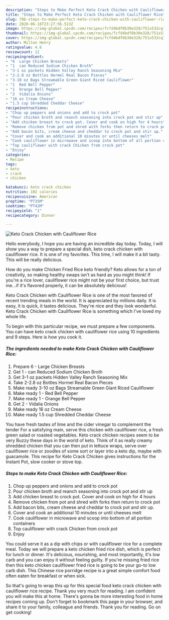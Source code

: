 ```yaml
---
description: "Steps to Make Perfect Keto Crack Chicken with Cauliflower Rice"
title: "Steps to Make Perfect Keto Crack Chicken with Cauliflower Rice"
slug: 786-steps-to-make-perfect-keto-crack-chicken-with-cauliflower-rice
date: 2020-06-16T23:27:56.513Z
image: https://img-global.cpcdn.com/recipes/fcfd4bdf0b30e328/751x532cq70/keto-crack-chicken-with-cauliflower-rice-recipe-main-photo.jpg
thumbnail: https://img-global.cpcdn.com/recipes/fcfd4bdf0b30e328/751x532cq70/keto-crack-chicken-with-cauliflower-rice-recipe-main-photo.jpg
cover: https://img-global.cpcdn.com/recipes/fcfd4bdf0b30e328/751x532cq70/keto-crack-chicken-with-cauliflower-rice-recipe-main-photo.jpg
author: Milton Henry
ratingvalue: 4.6
reviewcount: 12
recipeingredient:
- "6  Large Chicken Breasts"
- "1  can Reduced Sodium Chicken Broth"
- "3-1 oz packets Hidden Valley Ranch Seasoning Mix"
- "2-2.8 oz Bottles Hormel Real Bacon Pieces"
- "3-10 oz Bags Streamable Green Giant Riced Cauliflower"
- "1  Red Bell Pepper"
- "1  Orange Bell Pepper"
- "2  Vidalia Onions"
- "16 oz Cream Cheese"
- "1.5 cup Shredded Cheddar Cheese"
recipeinstructions:
- "Chop up peppers and onions and add to crock pot"
- "Pour chicken broth and reanch seasoning into crock pot and stir up"
- "Add chicken breast to crock pot. Cover and cook on high for 4 hours"
- "Remove chicken from pot and shred with forks then return to crock pot"
- "Add bacon bits, cream cheese and cheddar to crock pot and stir up."
- "Cover and cook an additional 10 minutes or until cheeses melt"
- "Cook cauliflower in microwave and scoop into bottom of all portion containers"
- "Top cauliflower with crack Chicken from crock pot"
- "Enjoy"
categories:
- Recipe
tags:
- keto
- crack
- chicken

katakunci: keto crack chicken 
nutrition: 102 calories
recipecuisine: American
preptime: "PT35M"
cooktime: "PT42M"
recipeyield: "1"
recipecategory: Dinner

---
```



![Keto Crack Chicken with Cauliflower Rice](https://img-global.cpcdn.com/recipes/fcfd4bdf0b30e328/751x532cq70/keto-crack-chicken-with-cauliflower-rice-recipe-main-photo.jpg)

Hello everybody, I hope you are having an incredible day today. Today, I will show you a way to prepare a special dish, keto crack chicken with cauliflower rice. It is one of my favorites. This time, I will make it a bit tasty. This will be really delicious.

How do you make Chicken Fried Rice keto friendly? Keto allows for a ton of creativity, so making healthy swaps isn&#39;t as hard as you might think! If you&#39;re a rice lover, cauliflower rice might not be your first choice, but trust me…if it&#39;s flavored properly, it can be absolutely delicious!

Keto Crack Chicken with Cauliflower Rice is one of the most favored of recent trending meals in the world. It is appreciated by millions daily. It is easy, it is quick, it tastes delicious. They're nice and they look wonderful. Keto Crack Chicken with Cauliflower Rice is something which I've loved my whole life.


To begin with this particular recipe, we must prepare a few components. You can have keto crack chicken with cauliflower rice using 10 ingredients and 9 steps. Here is how you cook it.

<!--inarticleads1-->

##### The ingredients needed to make Keto Crack Chicken with Cauliflower Rice:

1. Prepare 6 - Large Chicken Breasts
1. Get 1 - can Reduced Sodium Chicken Broth
1. Get 3-1 oz packets Hidden Valley Ranch Seasoning Mix
1. Take 2-2.8 oz Bottles Hormel Real Bacon Pieces
1. Make ready 3-10 oz Bags Streamable Green Giant Riced Cauliflower
1. Make ready 1 - Red Bell Pepper
1. Make ready 1 - Orange Bell Pepper
1. Get 2 - Vidalia Onions
1. Make ready 16 oz Cream Cheese
1. Make ready 1.5 cup Shredded Cheddar Cheese


You have fresh tastes of lime and the cider vinegar to complement the tender For a satisfying main, serve this chicken with cauliflower rice, a fresh green salad or roasted vegetables. Keto crack chicken recipes seem to be very Buzzy these days in the world of keto. Think of it as really creamy shredded chicken that you can then put in lettuce wraps, serve over cauliflower rice or zoodles of some sort or layer into a keto dip, maybe with guacamole. This recipe for Keto Crack Chicken gives instructions for the Instant Pot, slow cooker or stove top. 

<!--inarticleads2-->

##### Steps to make Keto Crack Chicken with Cauliflower Rice:

1. Chop up peppers and onions and add to crock pot
1. Pour chicken broth and reanch seasoning into crock pot and stir up
1. Add chicken breast to crock pot. Cover and cook on high for 4 hours
1. Remove chicken from pot and shred with forks then return to crock pot
1. Add bacon bits, cream cheese and cheddar to crock pot and stir up.
1. Cover and cook an additional 10 minutes or until cheeses melt
1. Cook cauliflower in microwave and scoop into bottom of all portion containers
1. Top cauliflower with crack Chicken from crock pot
1. Enjoy


You could serve it as a dip with chips or with cauliflower rice for a complete meal. Today we will prepare a keto chicken fried rice dish, which is perfect for lunch or dinner. It&#39;s delicious, nourishing, and most importantly, it&#39;s low carb and you can enjoy it without feeling guilty. If you&#39;re missing fried rice then this keto chicken cauliflower fried rice is going to be your go-to low carb dish. This Chinese rice porridge recipe is a great simple comfort food often eaten for breakfast or when sick. 

So that's going to wrap this up for this special food keto crack chicken with cauliflower rice recipe. Thank you very much for reading. I am confident you will make this at home. There's gonna be more interesting food in home recipes coming up. Don't forget to bookmark this page in your browser, and share it to your family, colleague and friends. Thank you for reading. Go on get cooking!
